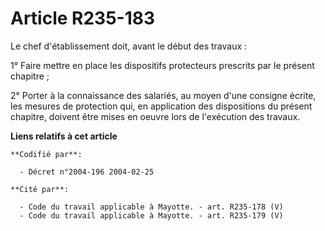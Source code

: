 # Article R235-183

Le chef d'établissement doit, avant le début des travaux :

1° Faire mettre en place les dispositifs protecteurs prescrits par le présent chapitre ;

2° Porter à la connaissance des salariés, au moyen d'une consigne écrite, les mesures de protection qui, en application des
dispositions du présent chapitre, doivent être mises en oeuvre lors de l'exécution des travaux.

**Liens relatifs à cet article**

	**Codifié par**:

	  - Décret n°2004-196 2004-02-25

	**Cité par**:

	  - Code du travail applicable à Mayotte. - art. R235-178 (V)
	  - Code du travail applicable à Mayotte. - art. R235-179 (V)
